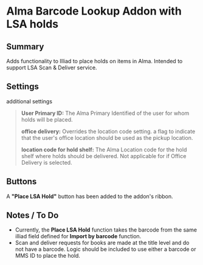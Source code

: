 # Alma Barcode Lookup Addon with LSA holds

## Summary
Adds functionality to Illiad to place holds on items in Alma. Intended to support LSA Scan & Deliver service. 

## Settings
additional settings
> **User Primary ID:** The Alma Primary Identified of the user for whom holds will be placed.
>
> **office delivery:** Overrides the location code setting. a flag to indicate that the user's office location should be used as the pickup location. 
>
> **location code for hold shelf:** The Alma Location code for the hold shelf where holds should be delivered. Not applicable for if Office Delivery is selected.
>


## Buttons
A **"Place LSA Hold"** button has been added to the addon's ribbon. 

## Notes / To Do
* Currently, the **Place LSA Hold** function takes the barcode from the same illiad field defined for **Import by barcode** function. 
* Scan and deliver requests for books are made at the title level and do not have a barcode. Logic should be included to use either a barcode or MMS ID to place the hold. 